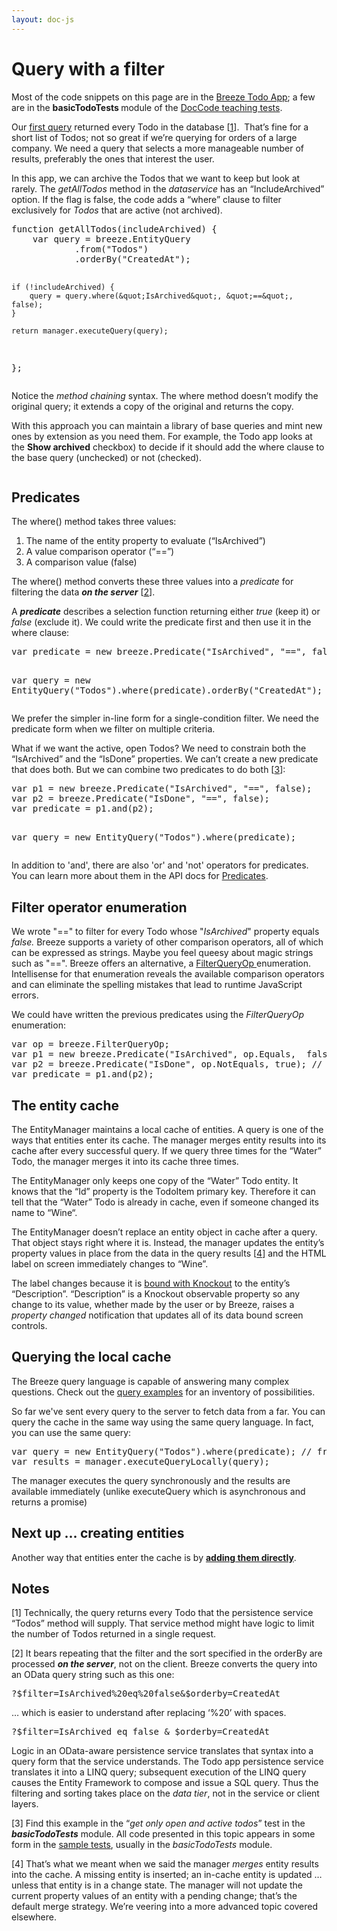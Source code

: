 ```yaml
---
layout: doc-js
---
```

<h1>Query with a filter</h1>

<p class="note">Most of the code snippets on this page are in the <a href="/samples/todo">Breeze Todo App</a>; a few are in the <strong>basicTodoTests </strong>module of the <a href="/samples/doccode">DocCode teaching tests</a>.</p>

<p>Our <a href="/documentation/first-query-0">first query</a> returned every Todo in the database [<a href="#note 1">1</a>]. &nbsp;That&rsquo;s fine for a short list of Todos; not so great if we&rsquo;re querying for orders of a large company. We need a query that selects a more manageable number of results, preferably the ones that interest the user.</p>

<p>In this app, we can archive the Todos that we want to keep but look at rarely. The <em><span class="codeword">getAllTodos</span> </em>method in the <em>dataservice</em> has an &ldquo;IncludeArchived&rdquo; option. If the flag is false, the code adds a &ldquo;where&rdquo; clause to filter exclusively for <em>Todos </em>that are active (not archived).</p>

<div>
<pre class="brush:jscript;">
function getAllTodos(includeArchived) {
    var query = breeze.EntityQuery
            .from(&quot;Todos&quot;)
            .orderBy(&quot;CreatedAt&quot;);

    if (!includeArchived) {
        query = query.where(&quot;IsArchived&quot;, &quot;==&quot;, false);
    }

    return manager.executeQuery(query);
};</pre>
</div>

<p>Notice the <em>method chaining</em> syntax. The where method doesn&rsquo;t modify the original query; it extends a copy of the original and returns the copy.</p>

<p>With this approach you can maintain a library of base queries and mint new ones by extension as you need them. For example, the Todo app looks at the <strong>Show archived</strong> checkbox) to decide if it should add the where clause to the base query (unchecked) or not (checked).</p>

<p><img alt="" src="/sites/default/files/images/documentation/BreezeTodoShowArchivedSnapshot.jpg" /></p>

<h2>Predicates</h2>

<p>The <span class="codeword">where()</span> method takes three values:</p>

<ol>
	<li value="NaN">The name of the entity property to evaluate (&ldquo;IsArchived&rdquo;)</li>
	<li value="NaN">A value comparison operator (&ldquo;==&rdquo;)</li>
	<li value="NaN">A comparison value (<span class="codeword">false</span>)</li>
</ol>

<p>The <span class="codeword">where()</span> method converts these three values into a <em>predicate</em> for filtering the data <strong><em>on the server</em></strong> [<a href="#note 2">2</a>].</p>

<p>A <strong><em>predicate</em></strong> describes a selection function returning either <em>true</em> (keep it) or <em>false</em> (exclude it). We could write the predicate first and then use it in the where clause:</p>

<div>
<pre class="brush:jscript;">
var predicate = new breeze.Predicate(&quot;IsArchived&quot;, &quot;==&quot;, false);

var query = new EntityQuery(&quot;Todos&quot;).where(predicate).orderBy(&quot;CreatedAt&quot;);</pre>
</div>

<p>We prefer the simpler in-line form for a single-condition filter. We need the predicate form when we filter on multiple criteria.</p>

<p>What if we want the active, open Todos? We need to constrain both the &ldquo;IsArchived&rdquo; and the &ldquo;IsDone&rdquo; properties. We can&rsquo;t create a new predicate that does both. But we can combine two predicates to do both [<a href="#note 3">3</a>]:</p>

<div>
<pre class="brush:jscript;">
var p1 = new breeze.Predicate(&quot;IsArchived&quot;, &quot;==&quot;, false);
var p2 = breeze.Predicate(&quot;IsDone&quot;, &quot;==&quot;, false); 
var predicate = p1.and(p2);

var query = new EntityQuery(&quot;Todos&quot;).where(predicate);</pre>
</div>

<p>In addition to &#39;and&#39;, there are also &#39;or&#39; and &#39;not&#39; operators for predicates. You can learn more about them in the API docs for <a href="/sites/all/apidocs/classes/Predicate.html">Predicates</a>.</p>

<h2>Filter operator enumeration</h2>

<p>We wrote &quot;==&quot; to filter for every Todo whose &quot;<em>IsArchived</em>&quot; property equals <em>false.</em> Breeze supports a variety of other comparison operators, all of which can be expressed as strings. Maybe you feel queesy about magic strings such as &quot;==&quot;. Breeze offers an alternative, a <a href="/sites/all/apidocs/classes/FilterQueryOp.html" target="_blank">FilterQueryOp </a>enumeration. Intellisense for that enumeration reveals the available comparison operators and can eliminate the spelling mistakes that lead to runtime JavaScript errors.</p>

<p>We could have written the previous predicates using the <em>FilterQueryOp </em>enumeration:</p>

<pre class="brush:jscript;">
var op = breeze.FilterQueryOp;
var p1 = new breeze.Predicate(&quot;IsArchived&quot;, op.Equals,  false);
var p2 = breeze.Predicate(&quot;IsDone&quot;, op.NotEquals, true); // using NotEquals for variety
var predicate = p1.and(p2);</pre>

<h2>The entity cache</h2>

<p>The EntityManager maintains a local cache of entities. A query is one of the ways that entities enter its cache. The manager merges entity results into its cache after every successful query. If we query three times for the &ldquo;Water&rdquo; Todo, the manager merges it into its cache three times.</p>

<p>The EntityManager only keeps one copy of the &ldquo;Water&rdquo; Todo entity. It knows that the &ldquo;Id&rdquo; property is the TodoItem primary key. Therefore it can tell that the &ldquo;Water&rdquo; Todo is already in cache, even if someone changed its name to &ldquo;Wine&ldquo;.</p>

<p>The EntityManager doesn&rsquo;t replace an entity object in cache after a query. That object stays right where it is. Instead, the manager updates the entity&rsquo;s property values in place from the data in the query results [<a href="#note 4">4</a>] and the HTML label on screen immediately changes to &ldquo;Wine&rdquo;.</p>

<p>The label changes because it is <a href="/documentation/databinding-knockout">bound with Knockout</a> to the entity&rsquo;s &ldquo;Description&rdquo;. &ldquo;Description&rdquo; is a Knockout observable property so any change to its value, whether made by the user or by Breeze, raises a <em>property changed</em> notification that updates all of its data bound screen controls.</p>

<h2>Querying the local cache</h2>

<p>The Breeze query language is capable of answering many complex questions. Check out the <a href="/documentation/query-examples">query examples</a> for an inventory of possibilities.</p>

<p>So far we&#39;ve sent every query to the server to fetch data from a far. You can query the cache in the same way using the same query language. In fact, you can use the same query:</p>

<pre class="brush:jscript;">
var query = new EntityQuery(&quot;Todos&quot;).where(predicate); // from the example above
var results = manager.executeQueryLocally(query);</pre>

<p>The manager executes the query synchronously and the results are available immediately (unlike executeQuery which is asynchronous and returns a promise)</p>

<h2>Next up ... creating entities</h2>

<p>Another way that entities enter the cache is by <strong><a href="/documentation/add-new-entity">adding them directly</a></strong>.</p>

<h2>Notes</h2>

<p><a name="note 1"></a>[1] Technically, the query returns every Todo that the persistence service &ldquo;Todos&rdquo; method will supply. That service method might have logic to limit the number of Todos returned in a single request.</p>

<p><a name="note 2"></a>[2] It bears repeating that the filter and the sort specified in the <span class="codeword">orderBy</span> are processed <strong><em>on the server</em></strong>, not on the client. Breeze converts the query into an OData query string such as this one:</p>

<div>
<pre class="brush:jscript;">
?$filter=IsArchived%20eq%20false&amp;$orderby=CreatedAt</pre>
</div>

<p>&hellip; which is easier to understand after replacing &lsquo;%20&rsquo; with spaces.</p>

<div>
<pre class="brush:jscript;">
?$filter=IsArchived eq false &amp; $orderby=CreatedAt</pre>
</div>

<p>Logic in an OData-aware persistence service translates that syntax into a query form that the service understands. The Todo app persistence service translates it into a LINQ query; subsequent execution of the LINQ query causes the Entity Framework to compose and issue a SQL query. Thus the filtering and sorting takes place on the <em>data tier</em>, not in the service or client layers.</p>

<p><a name="note 3"></a>[3] Find this example in the &ldquo;<em>get only open and active todos</em>&rdquo; test in the <strong><em>basicTodoTests</em></strong> module. All code presented in this topic appears in some form in the <a href="#_Beginning_Breeze:_the_1">sample tests</a>, usually in the <em>basicTodoTests</em> module.</p>

<p><a name="note 4"></a>[4] That&rsquo;s what we meant when we said the manager <em>merges</em> entity results into the cache. A missing entity is inserted; an in-cache entity is updated &hellip; unless that entity is in a change state. The manager will not update the current property values of an entity with a pending change; that&rsquo;s the default merge strategy. We&rsquo;re veering into a more advanced topic covered elsewhere.</p>
